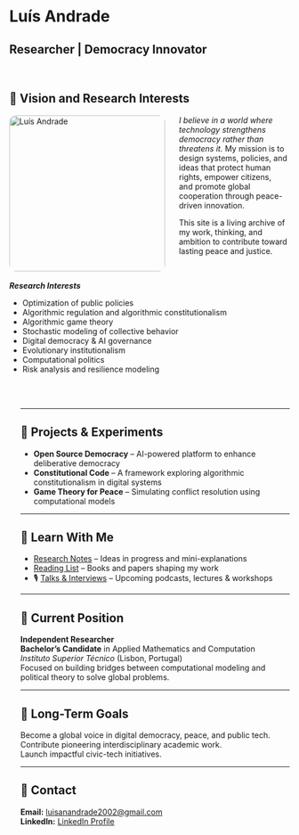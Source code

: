 # Luís Andrade
 
## Researcher | Democracy Innovator 

<br>

## 🌟 Vision and Research Interests  

<img src="20240908_063407 (3).jpg" alt="Luís Andrade" width="280" align="left" style="margin-right: 25px; margin-bottom: 10px; border-radius: 12px;">

*I believe in a world where technology strengthens democracy rather than threatens it.* 
My mission is to design systems, policies, and ideas that protect human rights, empower citizens,  
and promote global cooperation through peace-driven innovation.


This site is a living archive of my work, thinking, and ambition to contribute toward lasting peace and justice.

<br>



***Research Interests***

- Optimization of public policies  
- Algorithmic regulation and algorithmic constitutionalism  
- Algorithmic game theory  
- Stochastic modeling of collective behavior  
- Digital democracy & AI governance  
- Evolutionary institutionalism  
- Computational politics  
- Risk analysis and resilience modeling


<div style="margin-left: 20px;">



<br><br>

---


## 🧪 Projects & Experiments

- **Open Source Democracy** – AI-powered platform to enhance deliberative democracy  
- **Constitutional Code** – A framework exploring algorithmic constitutionalism in digital systems  
- **Game Theory for Peace** – Simulating conflict resolution using computational models

---

## 📘 Learn With Me

- [Research Notes](#) – Ideas in progress and mini-explanations  
- [Reading List](#) – Books and papers shaping my work  
- 🎙 [Talks & Interviews](#) – Upcoming podcasts, lectures & workshops

---

## 🥇 Current Position

**Independent Researcher**  
**Bachelor’s Candidate** in Applied Mathematics and Computation  
*Instituto Superior Técnico* (Lisbon, Portugal)  
Focused on building bridges between computational modeling and political theory to solve global problems.

---

## 🏁 Long-Term Goals

Become a global voice in digital democracy, peace, and public tech.  
Contribute pioneering interdisciplinary academic work.  
Launch impactful civic-tech initiatives.

---

## 📩 Contact

**Email:** [luisanandrade2002@gmail.com](mailto:luisanandrade2002@gmail.com)  
**LinkedIn:** [LinkedIn Profile](https://www.linkedin.com/in/lu%C3%ADs-ant%C3%B3nio-andrade-215238236/)
